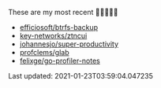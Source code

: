 These are my most recent 🌟🌟🌟🌟🌟

* [efficiosoft/btrfs-backup](https://github.com/efficiosoft/btrfs-backup)
* [key-networks/ztncui](https://github.com/key-networks/ztncui)
* [johannesjo/super-productivity](https://github.com/johannesjo/super-productivity)
* [profclems/glab](https://github.com/profclems/glab)
* [felixge/go-profiler-notes](https://github.com/felixge/go-profiler-notes)

Last updated: 2021-01-23T03:59:04.047235
